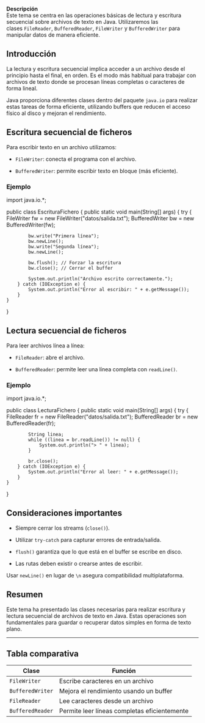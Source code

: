 **Descripción**  
Este tema se centra en las operaciones básicas de lectura y escritura secuencial sobre archivos de texto en Java. Utilizaremos las clases `FileReader`, `BufferedReader`, `FileWriter` y `BufferedWriter` para manipular datos de manera eficiente.

## Introducción

La lectura y escritura secuencial implica acceder a un archivo desde el principio hasta el final, en orden. Es el modo más habitual para trabajar con archivos de texto donde se procesan líneas completas o caracteres de forma lineal.

Java proporciona diferentes clases dentro del paquete `java.io` para realizar estas tareas de forma eficiente, utilizando buffers que reducen el acceso físico al disco y mejoran el rendimiento.

## Escritura secuencial de ficheros

Para escribir texto en un archivo utilizamos:

- `FileWriter`: conecta el programa con el archivo.
    
- `BufferedWriter`: permite escribir texto en bloque (más eficiente).
    

### Ejemplo

import java.io.*;

public class EscrituraFichero {
    public static void main(String[] args) {
        try {
            FileWriter fw = new FileWriter("datos/salida.txt");
            BufferedWriter bw = new BufferedWriter(fw);

            bw.write("Primera línea");
            bw.newLine();
            bw.write("Segunda línea");
            bw.newLine();

            bw.flush(); // Forzar la escritura
            bw.close(); // Cerrar el buffer

            System.out.println("Archivo escrito correctamente.");
        } catch (IOException e) {
            System.out.println("Error al escribir: " + e.getMessage());
        }
    }
}

## Lectura secuencial de ficheros

Para leer archivos línea a línea:

- `FileReader`: abre el archivo.
    
- `BufferedReader`: permite leer una línea completa con `readLine()`.
    

### Ejemplo

import java.io.*;

public class LecturaFichero {
    public static void main(String[] args) {
        try {
            FileReader fr = new FileReader("datos/salida.txt");
            BufferedReader br = new BufferedReader(fr);

            String linea;
            while ((linea = br.readLine()) != null) {
                System.out.println("> " + linea);
            }

            br.close();
        } catch (IOException e) {
            System.out.println("Error al leer: " + e.getMessage());
        }
    }
}

## Consideraciones importantes

- Siempre cerrar los streams (`close()`).
    
- Utilizar `try-catch` para capturar errores de entrada/salida.
    
- `flush()` garantiza que lo que está en el buffer se escribe en disco.
    
- Las rutas deben existir o crearse antes de escribir.
    

Usar `newLine()` en lugar de `\n` asegura compatibilidad multiplataforma.

## Resumen

Este tema ha presentado las clases necesarias para realizar escritura y lectura secuencial de archivos de texto en Java. Estas operaciones son fundamentales para guardar o recuperar datos simples en forma de texto plano.

---

## Tabla comparativa

|Clase|Función|
|---|---|
|`FileWriter`|Escribe caracteres en un archivo|
|`BufferedWriter`|Mejora el rendimiento usando un buffer|
|`FileReader`|Lee caracteres desde un archivo|
|`BufferedReader`|Permite leer líneas completas eficientemente|